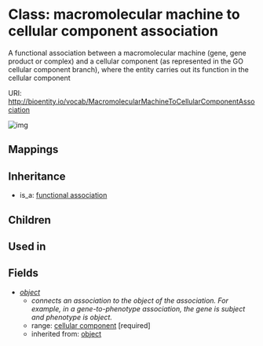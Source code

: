 # Class: macromolecular machine to cellular component association


A functional association between a macromolecular machine (gene, gene product or complex) and a cellular component (as represented in the GO cellular component branch), where the entity carries out its function in the cellular component

URI: http://bioentity.io/vocab/MacromolecularMachineToCellularComponentAssociation

![img](http://yuml.me/diagram/nofunky/class/\[FunctionalAssociation]^-\[MacromolecularMachineToCellularComponentAssociation],%20\[MacromolecularMachineToCellularComponentAssociation]-%20object>\[CellularComponent],%20)
## Mappings

## Inheritance

 *  is_a: [functional association](FunctionalAssociation.md)
## Children

## Used in

## Fields

 * _[object](object.md)_
    * _connects an association to the object of the association. For example, in a gene-to-phenotype association, the gene is subject and phenotype is object._
    * range: [cellular component](CellularComponent.md) [required]
    * inherited from: [object](object.md)
